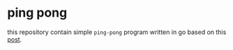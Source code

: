 # ping pong

this repository contain simple `ping-pong` program written in go
based on this [post](http://eng.kifi.com/scala-vs-go-tcp-benchmark).